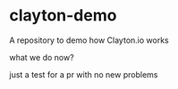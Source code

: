 # clayton-demo
A repository to demo how Clayton.io works

what we do now?

just a test for a pr with no new problems
